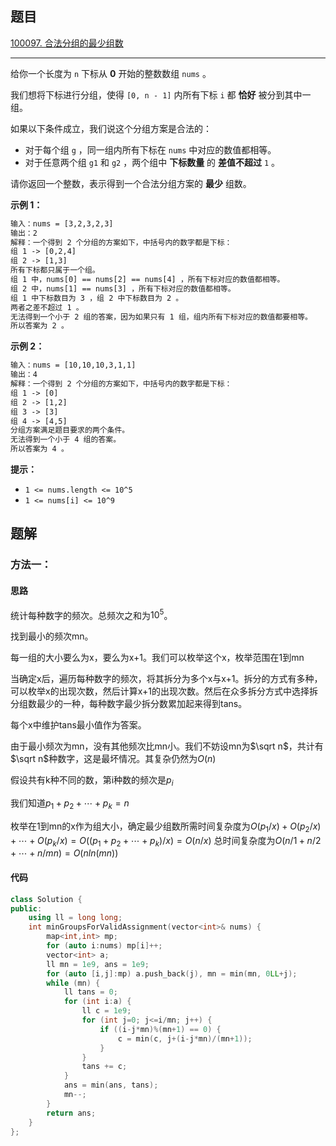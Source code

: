 ## 题目

[100097. 合法分组的最少组数](https://leetcode.cn/problems/minimum-number-of-groups-to-create-a-valid-assignment/description/)

---

给你一个长度为 `n` 下标从 **0** 开始的整数数组 `nums` 。

我们想将下标进行分组，使得 `[0, n - 1]` 内所有下标 `i` 都 **恰好** 被分到其中一组。

如果以下条件成立，我们说这个分组方案是合法的：

-   对于每个组 `g` ，同一组内所有下标在 `nums` 中对应的数值都相等。
-   对于任意两个组 `g1` 和 `g2` ，两个组中 **下标数量** 的 **差值不超过** `1` 。

请你返回一个整数，表示得到一个合法分组方案的 **最少** 组数。

  

**示例 1：**

```txt
输入：nums = [3,2,3,2,3]
输出：2
解释：一个得到 2 个分组的方案如下，中括号内的数字都是下标：
组 1 -> [0,2,4]
组 2 -> [1,3]
所有下标都只属于一个组。
组 1 中，nums[0] == nums[2] == nums[4] ，所有下标对应的数值都相等。
组 2 中，nums[1] == nums[3] ，所有下标对应的数值都相等。
组 1 中下标数目为 3 ，组 2 中下标数目为 2 。
两者之差不超过 1 。
无法得到一个小于 2 组的答案，因为如果只有 1 组，组内所有下标对应的数值都要相等。
所以答案为 2 。
```

**示例 2：**

```txt
输入：nums = [10,10,10,3,1,1]
输出：4
解释：一个得到 2 个分组的方案如下，中括号内的数字都是下标：
组 1 -> [0]
组 2 -> [1,2]
组 3 -> [3]
组 4 -> [4,5]
分组方案满足题目要求的两个条件。
无法得到一个小于 4 组的答案。
所以答案为 4 。
```
  

**提示：**

-   `1 <= nums.length <= 10^5`
-   `1 <= nums[i] <= 10^9`

  

## 题解

### 方法一：

#### 思路

统计每种数字的频次。总频次之和为$10^5$。

找到最小的频次mn。

每一组的大小要么为x，要么为x+1。我们可以枚举这个x，枚举范围在1到mn

当确定x后，遍历每种数字的频次，将其拆分为多个x与x+1。拆分的方式有多种，可以枚举x的出现次数，然后计算x+1的出现次数。然后在众多拆分方式中选择拆分组数最少的一种，每种数字最少拆分数累加起来得到tans。

每个x中维护tans最小值作为答案。

由于最小频次为mn，没有其他频次比mn小。我们不妨设mn为$\sqrt n$，共计有$\sqrt n$种数字，这是最坏情况。其复杂仍然为$O(n)$

假设共有k种不同的数，第i种数的频次是$p_i$

我们知道$p_1 + p_2 + \cdots + p_k = n$

枚举在1到mn的x作为组大小，确定最少组数所需时间复杂度为$O(p_1/x)+O(p_2/x)+\cdots+O(p_k/x) = O((p_1 + p_2 + \cdots + p_k)/x) = O(n/x)$
总时间复杂度为$O(n/1+n/2+\cdots+n/mn) = O(nln(mn))$

#### 代码

```C++
class Solution {
public:
    using ll = long long;
    int minGroupsForValidAssignment(vector<int>& nums) {
        map<int,int> mp;
        for (auto i:nums) mp[i]++;
        vector<int> a;
        ll mn = 1e9, ans = 1e9;
        for (auto [i,j]:mp) a.push_back(j), mn = min(mn, 0LL+j);
        while (mn) {
            ll tans = 0;
            for (int i:a) {
                ll c = 1e9;
                for (int j=0; j<=i/mn; j++) {
                    if ((i-j*mn)%(mn+1) == 0) {
                        c = min(c, j+(i-j*mn)/(mn+1));
                    }
                }
                tans += c;
            }
            ans = min(ans, tans);
            mn--;
        }
        return ans;
    }
};

```
